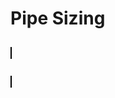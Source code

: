 <script setup>
  import CalcEmbeder from '../components/calc-embeder.vue'

  const calcData0 = {
    title: 'Piping Flow Capacity Calculation', 
    calcUrl: 'c-20221015.170058870-e3d-0cc456-5d7bf2' 
  }

  const calcData1 = {
    title: 'Pipe Sizing for Flow Capacity', 
    calcUrl: 'c-20221015.175948968-e3d-05a414-5b9a17' 
  }

</script>

# Pipe Sizing
##

<CalcEmbeder :calcData="calcData0"
  width="100%" :iframeHeight="1600" style="border:1px solid black;">
</CalcEmbeder> <br>

##

<CalcEmbeder :calcData="calcData1"
  width="100%" :iframeHeight="1600" style="border:1px solid black;">
</CalcEmbeder>
